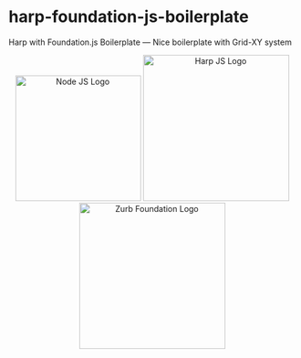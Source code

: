 # harp-foundation-js-boilerplate




<p>Harp with Foundation.js Boilerplate — Nice boilerplate with Grid-XY system</p>

<p align="center">
  <img src="https://www.netgains.org/wp-content/uploads/2014/01/node_js.png" width="220" title="Node JS Logo">
  <img src="http://harpjs.com/images/wordmark.svg" width="256" title="Harp JS Logo">
  <img src="https://foundation.zurb.com/assets/img/learn/features/svgs/code-reduction-01.svg" width="256" title="Zurb Foundation Logo">
</p>